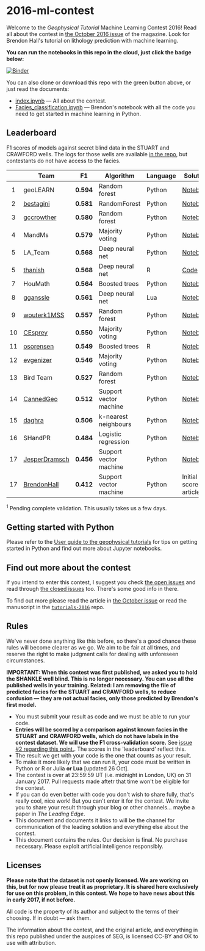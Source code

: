 # 2016-ml-contest

Welcome to the *Geophysical Tutorial* Machine Learning Contest 2016! Read all about the contest in [the October 2016 issue](http://library.seg.org/toc/leedff/35/10) of the magazine. Look for Brendon Hall's tutorial on lithology prediction with machine learning.

**You can run the notebooks in this repo in the cloud, just click the badge below:**

[![Binder](http://mybinder.org/badge.svg)](http://mybinder.org:/repo/seg/2016-ml-contest)

You can also clone or download this repo with the green button above, or just read the documents:

- [index.ipynb](index.ipynb) &mdash; All about the contest.
- [Facies_classification.ipynb](Facies_classification.ipynb) &mdash; Brendon's notebook with all the code you need to get started in machine learning in Python.


## Leaderboard

F1 scores of models against secret blind data in the STUART and CRAWFORD wells. The logs for those wells are available [in the repo](https://github.com/seg/2016-ml-contest/blob/master/validation_data_nofacies.csv), but contestants do not have access to the facies.

|   | Team                                          | F1         | Algorithm     | Language | Solution                 |
|:-:|-----------------------------------------------|:----------:|---------------|----------|--------------------------|
| 1 | geoLEARN                                      | **0.594**  | Random forest | Python | [Notebook](geoLEARN/Submission_3_RF_FE.ipynb) |
| 2 | [bestagini](https://github.com/bestagini)     | **0.581**  | RandomForest  | Python   | [Notebook](ispl/facies_classification_try01.ipynb) |
| 3 | [gccrowther](https://github.com/gccrowther)   | **0.580**  | Random forest | Python   | [Notebook](GCC_FaciesClassification/01%20-%20Facies%20Classification%20-%20GCC-VALIDATION.ipynb) |
| 4 | MandMs                                        | **0.579**  | Majority voting | Python | [Notebook](MandMs/Facies_classification-M%26Ms_plurality_voting_classifier.ipynb) |
| 5 | LA_Team                                       | **0.568**  | Deep neural net | Python   | [Notebook](LA_Team/Facies_classification_LA_TEAM_03.ipynb) |
| 5 | [thanish](https://github.com/thanish)         | **0.568**  | Deep neural net | R        | [Code](Mendacium/Mendacium/NN_sub_1.R) |
| 7 | HouMath                                       | **0.564**  | Boosted trees | Python   | [Notebook](HouMath/Face_classification_HouMath_XGB_02.ipynb) |
| 8 | [gganssle](https://github.com/gganssle)       | **0.561**  | Deep neural net | Lua      | [Notebook](gram/faye.ipynb) |
| 9 | [wouterk1MSS](https://github.com/wouterk1MSS) | **0.557**  | Random forest | Python   | [Notebook](MSS_Xmas_Trees/ml_seg_try1.ipynb) |
| 10| [CEsprey](https://github.com/CEsprey)         | **0.550**  | Majority voting | Python | [Notebook](CEsprey%20-%20RandomForest/Facies_Tree_Ensemble_Classifier.ipynb) |
| 11| [osorensen](https://github.com/osorensen)     | **0.549**  | Boosted trees | R        | [Notebook](boostedXmas/Facies%20Classification.ipynb) |
| 12| [evgenizer](https://github.com/evgenizer)     | **0.546**  | Majority voting | Python   | [Notebook](EvgenyS/Facies_classification_ES.ipynb) |
| 13| Bird Team                                     | **0.527**  | Random forest | Python   | [Notebook](Bird_Team/Facies_classification_3.ipynb) |
| 14 | [CannedGeo](https://github.com/cannedgeo)    | **0.512**  | Support vector machine | Python   | [Notebook](CannedGeo_/Facies_classification-BPage_CannedGeo_F1_56-VALIDATED.ipynb) |
| 15 | [daghra](https://github.com/dagrha)          | **0.506**  | k-nearest neighbours  | Python   | [Notebook](dagrha/KNN_submission_1_dagrha.ipynb) |
| 16 | SHandPR                                      | **0.484**  | Logistic regression | Python   | [Notebook](SHandPR/FaciesTrial.ipynb) |
| 17 | [JesperDramsch](https://github.com/JesperDramsch) | **0.456**  | Support vector machine | Python   | [Notebook](JesperDramsch/Facies_classification_NMM_Split-Jesper.ipynb) |
| 17 | [BrendonHall](https://github.com/brendonhall) | **0.412**  | Support vector machine | Python   | Initial score in article |

<sup>1</sup>&nbsp;Pending complete validation. This usually takes us a few days.


## Getting started with Python

Please refer to the [User guide to the geophysical tutorials](http://library.seg.org/doi/abs/10.1190/tle35020190.1) for tips on getting started in Python and find out more about Jupyter notebooks.


## Find out more about the contest

If you intend to enter this contest, I suggest you check [the open issues](https://github.com/seg/2016-ml-contest/issues) and read through  [the closed issues](https://github.com/seg/2016-ml-contest/issues?q=is%3Aissue+is%3Aclosed) too. There's some good info in there.

To find out more please read the article in [the October issue](http://library.seg.org/toc/leedff/35/10) or read the manuscript in the [`tutorials-2016`](https://github.com/seg/tutorials-2016) repo.


## Rules

We've never done anything like this before, so there's a good chance these rules will become clearer as we go. We aim to be fair at all times, and reserve the right to make judgment calls for dealing with unforeseen circumstances.

**IMPORTANT: When this contest was first published, we asked you to hold the SHANKLE well blind. This is no longer necessary. You can use all the published wells in your training. Related: I am removing the file of predicted facies for the STUART and CRAWFORD wells, to reduce confusion — they are not actual facies, only those predicted by Brendon's first model.**

- You must submit your result as code and we must be able to run your code.
- **Entries will be scored by a comparison against known facies in the STUART and CRAWFORD wells, which do not have labels in the contest dataset. We will use the F1 cross-validation score.** See [issue #2 regarding this point.](https://github.com/seg/2016-ml-contest/issues/2). The scores in the 'leaderboard' reflect this.
- The result we get with your code is the one that counts as your result.
- To make it more likely that we can run it, your code must be written in Python or R or Julia **or Lua** [updated 26 Oct].
- The contest is over at 23:59:59 UT (i.e. midnight in London, UK) on 31 January 2017. Pull requests made aftetr that time won't be eligible for the contest.
- If you can do even better with code you don't wish to share fully, that's really cool, nice work! But you can't enter it for the contest. We invite you to share your result through your blog or other channels... maybe a paper in *The Leading Edge*.
- This document and documents it links to will be the channel for communication of the leading solution and everything else about the contest.
- This document contains the rules. Our decision is final. No purchase necessary. Please exploit artificial intelligence responsibly. 

## Licenses

**Please note that the dataset is not openly licensed. We are working on this, but for now please treat it as proprietary. It is shared here exclusively for use on this problem, in this contest. We hope to have news about this in early 2017, if not before.**

All code is the property of its author and subject to the terms of their choosing. If in doubt — ask them.

The information about the contest, and the original article, and everything in this repo published under the auspices of SEG, is licensed CC-BY and OK to use with attribution.
